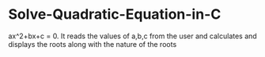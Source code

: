 # Solve-Quadratic-Equation-in-C
ax^2+bx+c = 0. It reads the values of a,b,c from the user and calculates and displays the roots along with the nature of the roots
